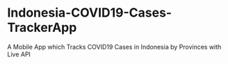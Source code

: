 # Indonesia-COVID19-Cases-TrackerApp
A Mobile App which Tracks COVID19 Cases in Indonesia by Provinces with Live API

